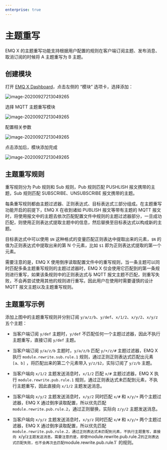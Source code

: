 ```yaml
---
enterprise: true
---
```

# 主题重写

EMQ X 的主题重写功能支持根据用户配置的规则在客户端订阅主题、发布消息、取消订阅的时候将 A 主题重写为 B 主题。

## 创建模块

打开 [EMQ X Dashboard](http://127.0.0.1:18083/#/modules)，点击左侧的 “模块” 选项卡，选择添加：

![image-20200927213049265](./assets/modules.png)

选择 MQTT 主题重写模块

![image-20200927213049265](./assets/topic_rewrite_1.png)

配置相关参数

![image-20200927213049265](./assets/topic_rewrite_2.png)

点击添加后，模块添加完成

![image-20200927213049265](./assets/topic_rewrite_3.png)

## 主题重写规则

重写规则分为 Pub 规则和 Sub 规则，Pub 规则匹配 PUSHLISH 报文携带的主题，Sub 规则匹配 SUBSCRIBE、UNSUBSCRIBE 报文携带的主题。

每条重写规则都由主题过滤器、正则表达式、目标表达式三部分组成。在主题重写功能开启的前提下，EMQ X 在收到诸如 PUBLISH 报文等带有主题的 MQTT 报文时，将使用报文中的主题去依次匹配配置文件中规则的主题过滤器部分，一旦成功匹配，则使用正则表达式提取主题中的信息，然后替换至目标表达式以构成新的主题。

目标表达式中可以使用 `$N` 这种格式的变量匹配正则表达中提取出来的元素，`$N` 的值为正则表达式中提取出来的第 N 个元素，比如 `$1` 即为正则表达式提取的第一个元素。

需要注意的是，EMQ X 使用倒序读取配置文件中的重写规则，当一条主题可以同时匹配多条主题重写规则的主题过滤器时，EMQ X 仅会使用它匹配到的第一条规则进行重写，如果该条规则中的正则表达式与 MQTT 报文主题不匹配，则重写失败，不会再尝试使用其他的规则进行重写。因此用户在使用时需要谨慎的设计 MQTT 报文主题以及主题重写规则。

## 主题重写示例

添加上图中的主题重写规则并分别订阅 `y/a/z/b`、`y/def`、`x/1/2`、`x/y/2`、`x/y/z` 五个主题：

+ 当客户端订阅 `y/def` 主题时，`y/def` 不匹配任何一个主题过滤器，因此不执行主题重写，直接订阅 `y/def` 主题。

+ 当客户端订阅 `y/a/z/b` 主题时，`y/a/z/b` 匹配 `y/+/z/#` 主题过滤器，EMQ X 执行 `module.rewrite.sub.rule.1` 规则，通过正则正则表达式匹配出元素 `[a、b]` ，将匹配出来的第二个元素带入 `y/z/$2`，实际订阅了 `y/z/b` 主题。

+ 当客户端向 `x/1/2` 主题发送消息时，`x/1/2` 匹配 `x/#` 主题过滤器，EMQ X 执行 `module.rewrite.pub.rule.1` 规则，通过正则表达式未匹配到元素，不执行主题重写，因此直接向 `x/1/2` 主题发送消息。

+ 当客户端向 `x/y/2` 主题发送消息时，`x/y/2` 同时匹配 `x/#` 和 `x/y/+` 两个主题过滤器，EMQ X 通过倒序读取配置，所以优先匹配 `module.rewrite.pub.rule.2`，通过正则替换，实际向 `z/y/2` 主题发送消息。

+ 当客户端向 `x/y/z` 主题发送消息时，`x/y/z` 同时匹配 `x/#` 和 `x/y/+` 两个主题过滤器，EMQ X 通过倒序读取配置，所以优先匹配 `module.rewrite.pub.rule.2，通过正则表达式未匹配到元素，不执行主题重写，直接向 `x/y/z` 主题发送消息。需要注意的是，即使 `module.rewrite.pub.rule.2` 的正则表达式匹配失败，也不会再次去匹配 `module.rewrite.pub.rule.1` 的规则。